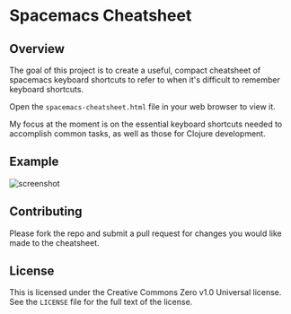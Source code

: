 # Spacemacs Cheatsheet

## Overview

The goal of this project is to create a useful, compact cheatsheet of spacemacs keyboard
shortcuts to refer to when it's difficult to remember keyboard shortcuts.

Open the `spacemacs-cheatsheet.html` file in your web browser to view it.

My focus at the moment is on the essential keyboard shortcuts needed to accomplish
common tasks, as well as those for Clojure development.

## Example

![screenshot](https://i.imgur.com/7y0FYKi.png)

## Contributing

Please fork the repo and submit a pull request for changes you would like made
to the cheatsheet.

## License

This is licensed under the Creative Commons Zero v1.0 Universal license. See the
`LICENSE` file for the full text of the license.
